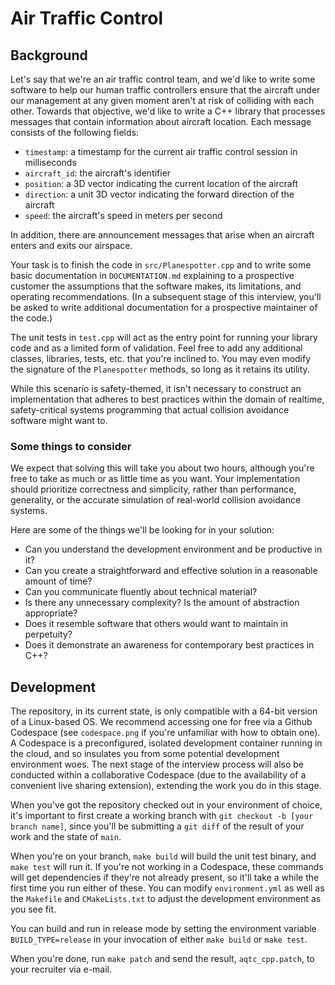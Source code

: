 # Air Traffic Control

## Background

Let's say that we're an air traffic control team, and we'd like to write some software to help our human traffic controllers ensure that the aircraft under our management at any given moment aren't at risk of colliding with each other. Towards that objective, we'd like to write a C++ library that processes messages that contain information about aircraft location. Each message consists of the following fields:

- `timestamp`: a timestamp for the current air traffic control session in milliseconds
- `aircraft_id`: the aircraft's identifier
- `position`: a 3D vector indicating the current location of the aircraft
- `direction`: a unit 3D vector indicating the forward direction of the aircraft
- `speed`: the aircraft's speed in meters per second

In addition, there are announcement messages that arise when an aircraft enters and exits our airspace.

Your task is to finish the code in `src/Planespotter.cpp` and to write some basic documentation in `DOCUMENTATION.md` explaining to a prospective customer the assumptions that the software makes, its limitations, and operating recommendations. (In a subsequent stage of this interview, you'll be asked to write additional documentation for a prospective maintainer of the code.)

The unit tests in `test.cpp` will act as the entry point for running your library code and as a limited form of validation. Feel free to add any additional classes, libraries, tests, etc. that you're inclined to. You may even modify the signature of the `Planespotter` methods, so long as it retains its utility.

While this scenario is safety-themed, it isn't necessary to construct an implementation that adheres to best practices within the domain of realtime, safety-critical systems programming that actual collision avoidance software might want to. 


### Some things to consider

We expect that solving this will take you about two hours, although you're free to take as much or as little time as you want. Your implementation should prioritize correctness and simplicity, rather than performance, generality, or the accurate simulation of real-world collision avoidance systems.

Here are some of the things we'll be looking for in your solution:
  * Can you understand the development environment and be productive in it?
  * Can you create a straightforward and effective solution in a reasonable amount of time?
  * Can you communicate fluently about technical material?
  * Is there any unnecessary complexity? Is the amount of abstraction appropriate?
  * Does it resemble software that others would want to maintain in perpetuity?
  * Does it demonstrate an awareness for contemporary best practices in C++?

## Development

The repository, in its current state, is only compatible with a 64-bit version of a Linux-based OS. We recommend accessing one for free via a Github Codespace (see `codespace.png` if you're unfamiliar with how to obtain one). A Codespace is a preconfigured, isolated development container running in the cloud, and so insulates you from some potential development environment woes. The next stage of the interview process will also be conducted within a collaborative Codespace (due to the availability of a convenient live sharing extension), extending the work you do in this stage.

When you've got the repository checked out in your environment of choice, it's important to first create a working branch with `git checkout -b [your branch name]`, since you'll be submitting a `git diff` of the result of your work and the state of `main`.

When you're on your branch, `make build` will build the unit test binary, and `make test` will run it. If you're not working in a Codespace, these commands will get dependencies if they're not already present, so it'll take a while the first time you run either of these. You can modify `environment.yml` as well as the `Makefile` and `CMakeLists.txt` to adjust the development environment as you see fit.

You can build and run in release mode by setting the environment variable `BUILD_TYPE=release` in your invocation of either `make build` or `make test`.

When you're done, run `make patch` and send the result, `aqtc_cpp.patch`, to your recruiter via e-mail. 
